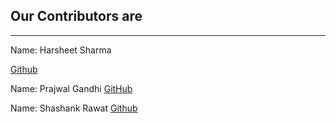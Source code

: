 ## Our Contributors are
---
Name: Harsheet Sharma

[Github](www.github.com/ab1123)

Name: Prajwal Gandhi
[GitHub](www.github.com/gandhiprajwal)

Name: Shashank Rawat
[Github](www.github.com/shashank-afk)
